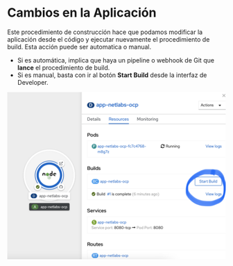 # Cambios en la Aplicación

Este procedimiento de construcción hace que podamos modificar la aplicación desde el código y ejecutar nuevamente el procedimiento de build. Esta acción puede ser automatica o manual.  
* Si es automática, implica que haya un pipeline o webhook de Git que **lance** el procedimiento de build.  
* Si es manual, basta con ir al botón **Start Build** desde la interfaz de Developer.  

![Change Build](../images/change-build.png)